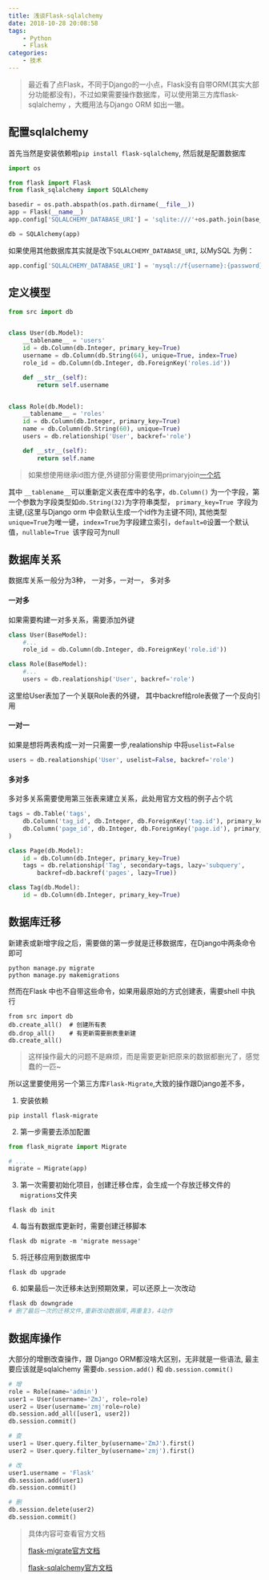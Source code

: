 ```yaml
---
title: 浅谈Flask-sqlalchemy
date: 2018-10-28 20:08:58
tags:
    - Python
    - Flask
categories: 
    - 技术
---
```


> 最近看了点Flask，不同于Django的一小点，Flask没有自带ORM(其实大部分功能都没有)，不过如果需要操作数据库，可以使用第三方库flask-sqlalchemy ，大概用法与Django ORM 如出一辙。



## 配置sqlalchemy

首先当然是安装依赖啦`pip install flask-sqlalchemy`, 然后就是配置数据库

```python
import os

from flask import Flask
from flask_sqlalchemy import SQLAlchemy

basedir = os.path.abspath(os.path.dirname(__file__))
app = Flask(__name__)
app.config['SQLALCHEMY_DATABASE_URI'] = 'sqlite:///'+os.path.join(base_dir,'database.sqlite')

db = SQLAlchemy(app)
```

如果使用其他数据库其实就是改下`SQLALCHEMY_DATABASE_URI`, 以MySQL 为例：

```python
app.config['SQLALCHEMY_DATABASE_URI'] = 'mysql://f{username}:{password}@{hostname}/{database}'
```
<!-- more -->

## 定义模型

```python
from src import db


class User(db.Model):
    __tablename__ = 'users'
    id = db.Column(db.Integer, primary_key=True)
    username = db.Column(db.String(64), unique=True, index=True)
    role_id = db.Column(db.Integer, db.ForeignKey('roles.id'))

    def __str__(self):
        return self.username


class Role(db.Model):
    __tablename__ = 'roles'
    id = db.Column(db.Integer, primary_key=True)
    name = db.Column(db.String(60), unique=True)
    users = db.relationship('User', backref='role')

    def __str__(self):
        return self.name
```
> 如果想使用继承id图方便,外键部分需要使用primaryjoin<a href='https://stackoverflow.com/questions/52414291/accessing-a-mixin-member-variable-column-from-the-child'>一个坑</a>


其中 `__tablename__`可以重新定义表在库中的名字，`db.Column()` 为一个字段，第一个参数为字段类型如`db.String(32)`为字符串类型， `primary_key=True `字段为主键,(这里与Django orm 中会默认生成一个id作为主键不同), 其他类型 `unique=True`为唯一键，`index=True`为字段建立索引，`default=0`设置一个默认值，`nullable=True `该字段可为null 


## 数据库关系

数据库关系一般分为3种， 一对多，一对一， 多对多

#### 一对多

如果需要构建一对多关系，需要添加外键

```python
class User(BaseModel):
    #...
    role_id = db.Column(db.Integer, db.ForeignKey('role.id'))

class Role(BaseModel):
    #...
    users = db.realationship('User', backref='role')
```

这里给User表加了一个关联Role表的外键， 其中backref给role表做了一个反向引用

#### 一对一

如果是想将两表构成一对一只需要一步,realationship 中将`uselist=False`

```python
users = db.realationship('User', uselist=False, backref='role')
```

#### 多对多

多对多关系需要使用第三张表来建立关系，此处用官方文档的例子占个坑

```python
tags = db.Table('tags',
    db.Column('tag_id', db.Integer, db.ForeignKey('tag.id'), primary_key=True),
    db.Column('page_id', db.Integer, db.ForeignKey('page.id'), primary_key=True)
)

class Page(db.Model):
    id = db.Column(db.Integer, primary_key=True)
    tags = db.relationship('Tag', secondary=tags, lazy='subquery',
        backref=db.backref('pages', lazy=True))

class Tag(db.Model):
    id = db.Column(db.Integer, primary_key=True)
```



## 数据库迁移

新建表或新增字段之后，需要做的第一步就是迁移数据库，在Django中两条命令即可

```shell
python manage.py migrate
python manage.py makemigrations
```

然而在Flask 中也不自带这些命令，如果用最原始的方式创建表，需要shell 中执行

```base
from src import db
db.create_all()  # 创建所有表
db.drop_all()    # 有更新需要删表重新建
db.create_all()
```

> 这样操作最大的问题不是麻烦，而是需要更新把原来的数据都删光了，感觉蠢的一匹~

所以这里要使用另一个第三方库`Flask-Migrate`,大致的操作跟Django差不多，

1. 安装依赖

```base
pip install flask-migrate
```

2. 第一步需要去添加配置

```python
from flask_migrate import Migrate

# ...
migrate = Migrate(app)
```

3. 第一次需要初始化项目，创建迁移仓库，会生成一个存放迁移文件的`migrations`文件夹

```base
flask db init
```

4. 每当有数据库更新时，需要创建迁移脚本

```base
flask db migrate -m 'migrate message'
```

5. 将迁移应用到数据库中

```base
flask db upgrade
```

6. 如果最后一次迁移未达到预期效果，可以还原上一次改动

```bash
flask db downgrade
# 删了最后一次的迁移文件,重新改动数据库,再重复3，4动作
```



## 数据库操作

大部分的增删改查操作，跟 Django ORM都没啥大区别，无非就是一些语法, 最主要应该就是sqlalchemy 需要`db.session.add()`  和 `db.session.commit()`

```python
# 增
role = Role(name='admin')
user1 = User(username='ZmJ', role=role)
user2 = User(username='zmj'role=role)
db.session.add_all([user1, user2])
db.session.commit()

# 查
user1 = User.query.filter_by(username='ZmJ').first()
user2 = User.query.filter_by(username='zmj').first()

# 改
user1.username = 'Flask'
db.session.add(user1)
db.session.commit()

# 删
db.session.delete(user2)
db.session.commit()
```

> 具体内容可查看官方文档
>
>  <a href='https://flask-migrate.readthedocs.io/en/latest/'>flask-migrate官方文档</a>
>
> <a href='http://flask-sqlalchemy.pocoo.org/2.3/'>flask-sqlalchemy官方文档</a>
